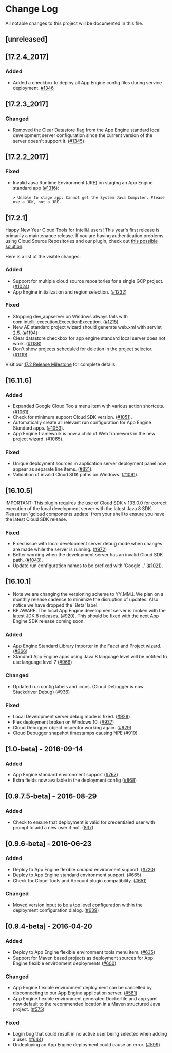 # Change Log
All notable changes to this project will be documented in this file.
## [unreleased]

## [17.2.4_2017]

### Added
  - Added a checkbox to deploy all App Engine config files during service deployment. [#1346](https://github.com/GoogleCloudPlatform/google-cloud-intellij/issues/1346)

## [17.2.3_2017]

### Changed
  - Removed the Clear Datastore flag from the App Engine standard local development server configuration since the current version of the server doesn't support it. ([#1345](https://github.com/GoogleCloudPlatform/google-cloud-intellij/issues/1345))

## [17.2.2_2017]

### Fixed
  - Invalid Java Runtime Environment (JRE) on 
staging an App Engine standard app ([#1316](https://github.com/GoogleCloudPlatform/google-cloud-intellij/issues/1316)):

        > Unable to stage app: Cannot get the System Java Compiler. Please use a JDK, not a JRE.

## [17.2.1]

Happy New Year Cloud Tools for IntelliJ users! This year's first release is primarily a maintenance
release. If you are having authentication problems using Cloud Source Repositories and our 
plugin, check out [this possible solution](https://github.com/GoogleCloudPlatform/google-cloud-intellij/issues/1174).

Here is a list of the visible changes:

### Added
  - Support for multiple cloud source repositories for a single GCP project. ([#1024](https://github.com/GoogleCloudPlatform/google-cloud-intellij/issues/1024))
  - App Engine initialization and region selection. ([#1232](https://github.com/GoogleCloudPlatform/google-cloud-intellij/issues/1232))
  
### Fixed
  - Stopping dev_appserver on Windows always fails with com.intellij.execution.ExecutionException. ([#1215](https://github.com/GoogleCloudPlatform/google-cloud-intellij/issues/1215))
  - New AE standard project wizard should generate web.xml with servlet 2.5. ([#1194](https://github.com/GoogleCloudPlatform/google-cloud-intellij/issues/1194))
  - Clear datastore checkbox for app engine standard local server does not work. ([#1188](https://github.com/GoogleCloudPlatform/google-cloud-intellij/issues/1188))
  - Don't show projects scheduled for deletion in the project selector. ([#1119](https://github.com/GoogleCloudPlatform/google-cloud-intellij/issues/1119))
  
Visit our [17.2 Release Milestone](https://github.com/GoogleCloudPlatform/google-cloud-intellij/milestone/19?closed=1) for complete details.

## [16.11.6]

### Added
- Expanded Google Cloud Tools menu item with various action shortcuts. ([#1061](https://github.com/GoogleCloudPlatform/google-cloud-intellij/issues/1061)).
- Check for minimum support Cloud SDK version. ([#1051](https://github.com/GoogleCloudPlatform/google-cloud-intellij/issues/1051)).
- Automatically create all relevant run configuration for App Engine Standard apps. ([#1063](https://github.com/GoogleCloudPlatform/google-cloud-intellij/issues/1063)).
- App Engine framework is now a child of Web framework in the new project wizard. ([#1065](https://github.com/GoogleCloudPlatform/google-cloud-intellij/issues/1065)).

### Fixed
- Unique deployment sources in application server deployment panel now appear as separate line items. ([#821](https://github.com/GoogleCloudPlatform/google-cloud-intellij/issues/821)).
- Validation of invalid Cloud SDK paths on Windows. ([#1091](https://github.com/GoogleCloudPlatform/google-cloud-intellij/issues/1091)). 

## [16.10.5]

IMPORTANT: 
This plugin requires the use of Cloud SDK v 133.0.0 for correct execution of the local
development server with the latest Java 8 SDK. Please run 'gcloud components update' from your 
shell to ensure you have the latest Cloud SDK release.

### Fixed
- Fixed issue with local development server debug mode when changes are made while the server is 
running. ([#972](https://github.com/GoogleCloudPlatform/google-cloud-intellij/issues/972))
- Better wording when the development server has an invalid Cloud SDK path. 
([#1043](https://github.com/GoogleCloudPlatform/google-cloud-intellij/issues/1043)).
- Update run configuration names to be prefixed with 'Google ..'
([#1021](https://github.com/GoogleCloudPlatform/google-cloud-intellij/issues/1021)).

## [16.10.1]
- Note we are changing the versioning scheme to YY.MM.i. We plan on a monthly release cadence to
minimize the disruption of updates. Also notice we have dropped the 'Beta' label. 
- BE AWARE: The local App Engine development server is broken with the latest JDK 8 releases. 
([#920](https://github.com/GoogleCloudPlatform/google-cloud-intellij/issues/920)).
This should be fixed with the next App Engine SDK release coming soon.

### Added
- App Engine Standard Library importer in the Facet and Project wizard.
([#866](https://github.com/GoogleCloudPlatform/google-cloud-intellij/issues/866))
- Standard App Engine apps using Java 8 language level will be notified to use language level 7
([#966](https://github.com/GoogleCloudPlatform/google-cloud-intellij/pull/966))

### Changed
- Updated run config labels and icons. (Cloud Debugger is now Stackdriver Debug)
([#936](https://github.com/GoogleCloudPlatform/google-cloud-intellij/issues/936))

### Fixed
- Local Development server debug mode is fixed.
([#928](https://github.com/GoogleCloudPlatform/google-cloud-intellij/issues/928))
- Flex deployment broken on Windows 10.
([#937](https://github.com/GoogleCloudPlatform/google-cloud-intellij/issues/937))
- Cloud Debugger object inspector working again.
([#929](https://github.com/GoogleCloudPlatform/google-cloud-intellij/issues/929))
- Cloud Debugger snapshot timestamps causing NPE
([#919](https://github.com/GoogleCloudPlatform/google-cloud-intellij/pull/919))

## [1.0-beta] - 2016-09-14
### Added
- App Engine standard environment support ([#767](https://github.com/GoogleCloudPlatform/google-cloud-intellij/issues/767))
- Extra fields now available in the deployment config ([#868](https://github.com/GoogleCloudPlatform/google-cloud-intellij/pull/868))

## [0.9.7.5-beta] - 2016-08-29
### Added
- Check to ensure that deployment is valid for credentialed user with prompt to add a new user if not.
([837](https://github.com/GoogleCloudPlatform/gcloud-intellij/issues/837))

## [0.9.6-beta] - 2016-06-23
### Added
- Deploy to App Engine flexible _compat_ environment support.
([#720](https://github.com/GoogleCloudPlatform/gcloud-intellij/issues/720))
- Deploy to App Engine standard environment support.
([#665](https://github.com/GoogleCloudPlatform/gcloud-intellij/issues/665))
- Check for Cloud Tools and Account plugin compatibility.
([#651](https://github.com/GoogleCloudPlatform/gcloud-intellij/issues/650))

### Changed
- Moved version input to be a top level configuration within the deployment configuration dialog.
([#639](https://github.com/GoogleCloudPlatform/gcloud-intellij/issues/639))

## [0.9.4-beta] - 2016-04-20
### Added
- Deploy to App Engine flexible environment tools menu item. ([#635](https://github.com/GoogleCloudPlatform/gcloud-intellij/issues/635))
- Support for Maven based projects as deployment sources for App Engine flexible environment deployments ([#600](https://github.com/GoogleCloudPlatform/gcloud-intellij/issues/600))

### Changed
- App Engine flexible environment deployment can be cancelled by disconnecting to our App Engine application server. ([#581](https://github.com/GoogleCloudPlatform/gcloud-intellij/issues/581))
- App Engine flexible environment generated Dockerfile and app.yaml now default to the recommended location in a Maven structured Java project. ([#575](https://github.com/GoogleCloudPlatform/gcloud-intellij/issues/575))

### Fixed
- Login bug that could result in no active user being selected when adding a user. ([#644](https://github.com/GoogleCloudPlatform/gcloud-intellij/issues/644))
- Undeploying an App Engine deployment could cause an error. ([#599](https://github.com/GoogleCloudPlatform/gcloud-intellij/issues/599))
